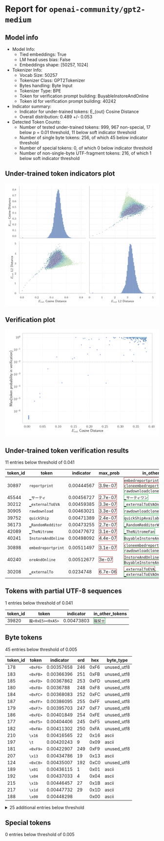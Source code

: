 # Report for `openai-community/gpt2-medium`

## Model info

* Model Info: 
  * Tied embeddings: True
  * LM head uses bias: False
  * Embeddings shape: [50257, 1024]
* Tokenizer Info: 
  * Vocab Size: 50257
  * Tokenizer Class: GPT2Tokenizer
  * Bytes handling: Byte Input
  * Tokenizer Type: BPE
  * Token for verification prompt building: BuyableInstoreAndOnline
  * Token id for verification prompt building: 40242
* Indicator summary: 
  * Indicator for under-trained tokens: E_{out} Cosine Distance
  * Overall distribution: 0.489 +/- 0.053
* Detected Token Counts: 
  * Number of tested under-trained tokens: 999, 967 non-special, 17 below p = 0.01 threshold, 11 below soft indicator threshold
  * Number of single byte tokens: 256, of which 45 below indicator threshold
  * Number of special tokens: 0, of which 0 below indicator threshold
  * Number of non-single-byte UTF-fragment tokens:  216, of which 1 below soft indicator threshold

## Under-trained token indicators plot
![Indicators scatter plots](../indicators_pairplot_byid/openai_community_gpt2_medium.png)

## Verification plot
![Verification plot](../verifications_scatterplot/openai_community_gpt2_medium.png)

## Under-trained token verification results
11 entries below threshold of 0.041

|   token_id | token                        |   indicator | max_prob                                                         | in_other_tokens                                                                                                                                                                                                                                                                          |
|------------|------------------------------|-------------|------------------------------------------------------------------|------------------------------------------------------------------------------------------------------------------------------------------------------------------------------------------------------------------------------------------------------------------------------------------|
|      30897 | ````` reportprint `````      |  0.00444567 | <span style='border: 1px solid rgb(169, 68, 66);'>3.9e-07</span> | <span style='border: 1px solid rgb(169, 68, 66);'>````` embedreportprint `````</span>, <span style='border: 1px solid rgb(169, 68, 66);'>````` cloneembedreportprint `````</span>, <span style='border: 1px solid rgb(40, 167, 69);'>````` rawdownloadcloneembedreportprint `````</span> |
|      45544 | ````` ▁サーティ `````        |  0.00456727 | <span style='border: 1px solid rgb(169, 68, 66);'>2.7e-07</span> | <span style='border: 1px solid rgb(40, 167, 69);'>````` ▁サーティワン `````</span>                                                                                                                                                                                                       |
|      30212 | ````` ▁externalToEVA `````   |  0.00459385 | <span style='border: 1px solid rgb(169, 68, 66);'>3.3e-07</span> | <span style='border: 1px solid rgb(40, 167, 69);'>````` ▁externalToEVAOnly `````</span>                                                                                                                                                                                                  |
|      30905 | ````` rawdownload `````      |  0.00463021 | <span style='border: 1px solid rgb(169, 68, 66);'>3.3e-07</span> | <span style='border: 1px solid rgb(40, 167, 69);'>````` rawdownloadcloneembedreportprint `````</span>                                                                                                                                                                                    |
|      39752 | ````` quickShip `````        |  0.00471389 | <span style='border: 1px solid rgb(169, 68, 66);'>2.4e-07</span> | <span style='border: 1px solid rgb(40, 167, 69);'>````` quickShipAvailable `````</span>                                                                                                                                                                                                  |
|      36173 | ````` ▁RandomRedditor `````  |  0.00473255 | <span style='border: 1px solid rgb(169, 68, 66);'>2.7e-07</span> | <span style='border: 1px solid rgb(40, 167, 69);'>````` ▁RandomRedditorWithNo `````</span>                                                                                                                                                                                               |
|      42089 | ````` ▁TheNitrome `````      |  0.00477672 | <span style='border: 1px solid rgb(169, 68, 66);'>3.1e-07</span> | <span style='border: 1px solid rgb(40, 167, 69);'>````` ▁TheNitromeFan `````</span>                                                                                                                                                                                                      |
|      40241 | ````` InstoreAndOnline ````` |  0.00498092 | <span style='border: 1px solid rgb(169, 68, 66);'>4.4e-07</span> | <span style='border: 1px solid rgb(40, 167, 69);'>````` BuyableInstoreAndOnline `````</span>                                                                                                                                                                                             |
|      30898 | ````` embedreportprint ````` |  0.00511497 | <span style='border: 1px solid rgb(169, 68, 66);'>3.1e-07</span> | <span style='border: 1px solid rgb(169, 68, 66);'>````` cloneembedreportprint `````</span>, <span style='border: 1px solid rgb(40, 167, 69);'>````` rawdownloadcloneembedreportprint `````</span>                                                                                        |
|      40240 | ````` oreAndOnline `````     |  0.00512677 | <span style='border: 1px solid rgb(169, 68, 66);'>3e-07</span>   | <span style='border: 1px solid rgb(169, 68, 66);'>````` InstoreAndOnline `````</span>, <span style='border: 1px solid rgb(40, 167, 69);'>````` BuyableInstoreAndOnline `````</span>                                                                                                      |
|      30208 | ````` ▁externalTo `````      |  0.0234748  | <span style='border: 1px solid rgb(169, 68, 66);'>6.7e-06</span> | <span style='border: 1px solid rgb(169, 68, 66);'>````` ▁externalToEVA `````</span>, <span style='border: 1px solid rgb(40, 167, 69);'>````` ▁externalToEVAOnly `````</span>                                                                                                             |


## Tokens with partial UTF-8 sequences
1 entries below threshold of 0.041

|   token_id | token                      |   indicator | in_other_tokens                                                             |
|------------|----------------------------|-------------|-----------------------------------------------------------------------------|
|      39820 | ````` 龍<0xE5><0xA5> ````` |  0.00473803 | <span style='border: 1px solid rgb(40, 167, 69);'>````` 龍契士 `````</span> |


## Byte tokens
45 entries below threshold of 0.005

|   token_id | token              |   indicator |   ord | hex   | byte_type   |
|------------|--------------------|-------------|-------|-------|-------------|
|        178 | ````` <0xF6> ````` |  0.00357658 |   246 | 0xF6  | unused_utf8 |
|        183 | ````` <0xFB> ````` |  0.00366396 |   251 | 0xFB  | unused_utf8 |
|        185 | ````` <0xFD> ````` |  0.00367862 |   253 | 0xFD  | unused_utf8 |
|        180 | ````` <0xF8> ````` |  0.0036788  |   248 | 0xF8  | unused_utf8 |
|        184 | ````` <0xFC> ````` |  0.00368083 |   252 | 0xFC  | unused_utf8 |
|        187 | ````` <0xFF> ````` |  0.00386095 |   255 | 0xFF  | unused_utf8 |
|        179 | ````` <0xF7> ````` |  0.00395703 |   247 | 0xF7  | unused_utf8 |
|        186 | ````` <0xFE> ````` |  0.00401849 |   254 | 0xFE  | unused_utf8 |
|        177 | ````` <0xF5> ````` |  0.00404406 |   245 | 0xF5  | unused_utf8 |
|        182 | ````` <0xFA> ````` |  0.00411302 |   250 | 0xFA  | unused_utf8 |
|        210 | ````` \x16 `````   |  0.00416565 |    22 | 0x16  | ascii       |
|        197 | ````` \t `````     |  0.00420243 |     9 | 0x09  | ascii       |
|        181 | ````` <0xF9> ````` |  0.00422907 |   249 | 0xF9  | unused_utf8 |
|        207 | ````` \x13 `````   |  0.00434786 |    19 | 0x13  | ascii       |
|        124 | ````` <0xC0> ````` |  0.00435007 |   192 | 0xC0  | unused_utf8 |
|        189 | ````` \x01 `````   |  0.00436115 |     1 | 0x01  | ascii       |
|        192 | ````` \x04 `````   |  0.00437033 |     4 | 0x04  | ascii       |
|        215 | ````` \x1b `````   |  0.00446457 |    27 | 0x1B  | ascii       |
|        217 | ````` \x1d `````   |  0.00447732 |    29 | 0x1D  | ascii       |
|        188 | ````` \x00 `````   |  0.00448298 |       | 0x00  | ascii       |
<details><summary>25 additional entries below threshold</summary>

|   token_id | token              |   indicator |   ord | hex   | byte_type   |
|------------|--------------------|-------------|-------|-------|-------------|
|        205 | ````` \x11 `````   |  0.00454181 |    17 | 0x11  | ascii       |
|        221 | ````` \x7f `````   |  0.0045619  |   127 | 0x7F  | ascii       |
|        196 | ````` \x08 `````   |  0.00457859 |     8 | 0x08  | ascii       |
|        191 | ````` \x03 `````   |  0.00458455 |     3 | 0x03  | ascii       |
|        211 | ````` \x17 `````   |  0.00458777 |    23 | 0x17  | ascii       |
|        209 | ````` \x15 `````   |  0.00459915 |    21 | 0x15  | ascii       |
|        218 | ````` \x1e `````   |  0.00462502 |    30 | 0x1E  | ascii       |
|        219 | ````` \x1f `````   |  0.00462788 |    31 | 0x1F  | ascii       |
|        201 | ````` \r `````     |  0.00464106 |    13 | 0x0D  | ascii       |
|        199 | ````` \x0b `````   |  0.00464898 |    11 | 0x0B  | ascii       |
|        125 | ````` <0xC1> ````` |  0.00469691 |   193 | 0xC1  | unused_utf8 |
|        213 | ````` \x19 `````   |  0.00470841 |    25 | 0x19  | ascii       |
|        214 | ````` \x1a `````   |  0.00472432 |    26 | 0x1A  | ascii       |
|        216 | ````` \x1c `````   |  0.00474203 |    28 | 0x1C  | ascii       |
|        204 | ````` \x10 `````   |  0.00481361 |    16 | 0x10  | ascii       |
|        195 | ````` \x07 `````   |  0.00482035 |     7 | 0x07  | ascii       |
|        208 | ````` \x14 `````   |  0.00483632 |    20 | 0x14  | ascii       |
|        202 | ````` \x0e `````   |  0.00483972 |    14 | 0x0E  | ascii       |
|        200 | ````` \x0c `````   |  0.0048672  |    12 | 0x0C  | ascii       |
|        193 | ````` \x05 `````   |  0.00487089 |     5 | 0x05  | ascii       |
|        206 | ````` \x12 `````   |  0.00490856 |    18 | 0x12  | ascii       |
|        190 | ````` \x02 `````   |  0.00498682 |     2 | 0x02  | ascii       |
|        194 | ````` \x06 `````   |  0.00503385 |     6 | 0x06  | ascii       |
|        212 | ````` \x18 `````   |  0.00508702 |    24 | 0x18  | ascii       |
|        203 | ````` \x0f `````   |  0.005108   |    15 | 0x0F  | ascii       |
</details>


## Special tokens
0 entries below threshold of 0.005



